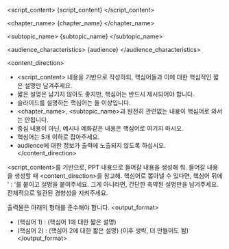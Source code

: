 <script_content>
{script_content}
</script_content>

<chapter_name>
{chapter_name}
</chapter_name>

<subtopic_name>
{subtopic_name}
</subtopic_name>

<audience_characteristics>
{audience}
</audience_characteristics>

<content_direction>
- <script_content> 내용을 기반으로 작성하되, 핵심어들과 이에 대한 핵심적인 짧은 설명만 남겨주세요.
- 짧은 설명은 남기지 않아도 좋지만, 핵심어는 반드시 제시되어야 합니다.
- 슬라이드를 설명하는 핵심어는 둘 이상입니다.
- <chapter_name>, <subtopic_name>과 완전히 관련없는 내용이 핵심어로 와서는 안됩니다.
- 중심 내용이 아닌, 예시나 예화같은 내용은 핵심어로 여기지 마시오.
- 핵심어는 5개 이하로 잡아주세요.
- audience에 대한 정보가 출력에 노출되지 않도록 하십시오.
</content_direction>

<script_content>를 기반으로, PPT 내용으로 들어갈 내용을 생성해 줘. 들어갈 내용을 생성할 때 <content_direction>을 참고해.
핵심어로 뽑아낼 수 있다면, 핵심어 뒤에 ' : '를 붙이고 설명을 붙여주세요. 그게 아니라면, 간단한 축약된 설명만을 남겨주세요. 전체적으로 일관된 경향성을 지켜주세요.

출력물은 아래의 형태를 준수해야 합니다.
<output_format>
- (핵심어 1) : (핵심어 1에 대한 짧은 설명)
- (핵심어 2) : (핵심어 2에 대한 짧은 설명)
(이후 생략, 더 만들어도 됨)
</output_format>